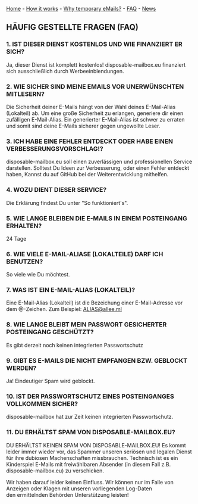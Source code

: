 [Home](https://gh.disposable-mailbox.eu/en/) - [How it works](https://gh.disposable-mailbox.eu/en/about.html) - [Why temporary eMails?](https://gh.disposable-mailbox.eu/en/why.html) - [FAQ](https://gh.disposable-mailbox.eu/en/FAQ.html) - [News](https://gh.disposable-mailbox.eu/en/news.html) 

## HÄUFIG GESTELLTE FRAGEN (FAQ)


###  1. IST DIESER DIENST KOSTENLOS UND WIE FINANZIERT ER SICH?

Ja, dieser Dienst ist komplett kostenlos! 
disposable-mailbox.eu finanziert sich ausschließlich durch Werbeeinblendungen.

###  2. WIE SICHER SIND MEINE EMAILS VOR UNERWÜNSCHTEN MITLESERN?

Die Sicherheit deiner E-Mails hängt von der Wahl deines E-Mail-Alias (Lokalteil) ab. 
Um eine große Sicherheit zu erlangen, generiere dir einen zufälligen E-Mail-Alias. 
Ein generierter E-Mail-Alias ist schwer zu erraten und somit sind deine E-Mails sicherer gegen ungewollte Leser.

###  3. ICH HABE EINE FEHLER ENTDECKT ODER HABE EINEN VERBESSERUNGSVORSCHLAG!?

disposable-mailbox.eu soll einen zuverlässigen und professionellen Service darstellen.
Solltest Du Ideen zur Verbesserung, oder einen Fehler entdeckt haben, Kannst du auf GitHub bei der Weiterentwicklung mithelfen. 

###  4. WOZU DIENT DIESER SERVICE?

Die Erklärung findest Du unter "So funktioniert's".

###  5. WIE LANGE BLEIBEN DIE E-MAILS IN EINEM POSTEINGANG ERHALTEN?

24 Tage

###  6. WIE VIELE E-MAIL-ALIASE (LOKALTEILE) DARF ICH BENUTZEN?

So viele wie Du möchtest.

###  7. WAS IST EIN E-MAIL-ALIAS (LOKALTEIL)?

Eine E-Mail-Alias (Lokalteil) ist die Bezeichung einer E-Mail-Adresse vor dem @-Zeichen. Zum Beispiel: ALIAS@allee.ml

###  8. WIE LANGE BLEIBT MEIN PASSWORT GESICHERTER POSTEINGANG GESCHÜTZT?

Es gibt derzeit noch keinen integrierten Passwortschutz 

###  9. GIBT ES E-MAILS DIE NICHT EMPFANGEN BZW. GEBLOCKT WERDEN?

Ja! Eindeutiger Spam wird geblockt. 

### 10. IST DER PASSWORTSCHUTZ EINES POSTEINGANGES VOLLKOMMEN SICHER?

disposable-mailbox hat zur Zeit keinen integrierten Passwortschutz. 

### 11. DU ERHÄLTST SPAM VON DISPOSABLE-MAILBOX.EU?

DU ERHÄLTST KEINEN SPAM VON DISPOSABLE-MAILBOX.EU!
Es kommt leider immer wieder vor, das Spammer unseren seriösen und legalen Dienst für ihre dubiosen Machenschaften missbrauchen.
Technisch ist es ein Kinderspiel E-Mails mit freiwählbaren Absender (in diesem Fall z.B. disposable-mailbox.eu) zu verschicken.

Wir haben darauf leider keinen Einfluss. Wir können nur im Falle von Anzeigen oder Klagen mit unseren vorliegenden Log-Daten den ermittelnden Behörden Unterstützung leisten!
